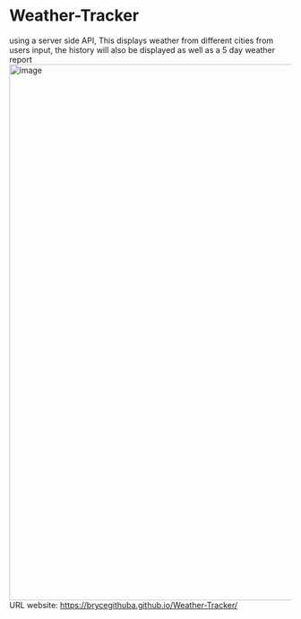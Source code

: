 # Weather-Tracker
using a server side API, This displays weather from different cities from users input, the history will also be displayed as well as a 5 day weather report
<img width="956" alt="image" src="https://github.com/BryceGitHuba/Weather-Tracker/assets/149907275/a37ac6f3-5b18-4f06-8541-87b49dea610f">
URL website: https://brycegithuba.github.io/Weather-Tracker/
